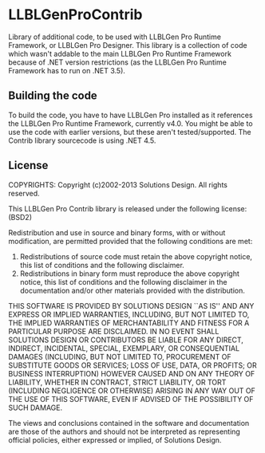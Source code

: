 LLBLGenProContrib
=================

Library of additional code, to be used with LLBLGen Pro Runtime Framework, or LLBLGen Pro Designer.
This library is a collection of code which wasn't addable to the main LLBLGen Pro Runtime Framework
because of .NET version restrictions (as the LLBLGen Pro Runtime Framework has to run on .NET 3.5). 

Building the code
-------------------
To build the code, you have to have LLBLGen Pro installed as it references the LLBLGen Pro Runtime Framework,
currently v4.0. You might be able to use the code with earlier versions, but these aren't tested/supported.
The Contrib library sourcecode is using .NET 4.5. 

License
------------
COPYRIGHTS:
Copyright (c)2002-2013 Solutions Design. All rights reserved.

This LLBLGen Pro Contrib library is released under the following license: (BSD2)

Redistribution and use in source and binary forms, with or without modification, 
are permitted provided that the following conditions are met: 

1) Redistributions of source code must retain the above copyright notice, this list of 
   conditions and the following disclaimer. 
2) Redistributions in binary form must reproduce the above copyright notice, this list of 
   conditions and the following disclaimer in the documentation and/or other materials 
   provided with the distribution. 

THIS SOFTWARE IS PROVIDED BY SOLUTIONS DESIGN ``AS IS'' AND ANY EXPRESS OR IMPLIED WARRANTIES, 
INCLUDING, BUT NOT LIMITED TO, THE IMPLIED WARRANTIES OF MERCHANTABILITY AND FITNESS FOR A 
PARTICULAR PURPOSE ARE DISCLAIMED. IN NO EVENT SHALL SOLUTIONS DESIGN OR CONTRIBUTORS BE LIABLE FOR 
ANY DIRECT, INDIRECT, INCIDENTAL, SPECIAL, EXEMPLARY, OR CONSEQUENTIAL DAMAGES (INCLUDING, BUT 
NOT LIMITED TO, PROCUREMENT OF SUBSTITUTE GOODS OR SERVICES; LOSS OF USE, DATA, OR PROFITS; OR 
BUSINESS INTERRUPTION) HOWEVER CAUSED AND ON ANY THEORY OF LIABILITY, WHETHER IN CONTRACT, 
STRICT LIABILITY, OR TORT (INCLUDING NEGLIGENCE OR OTHERWISE) ARISING IN ANY WAY OUT OF THE 
USE OF THIS SOFTWARE, EVEN IF ADVISED OF THE POSSIBILITY OF SUCH DAMAGE. 

The views and conclusions contained in the software and documentation are those of the authors 
and should not be interpreted as representing official policies, either expressed or implied, 
of Solutions Design. 